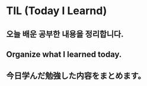 # TIL (Today I Learnd)

## 오늘 배운 공부한 내용을 정리합니다.
## Organize what I learned today.
## 今日学んだ勉強した内容をまとめます。